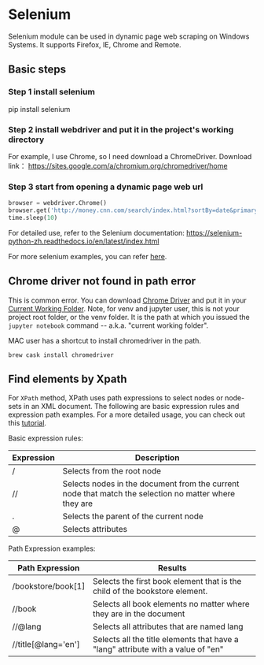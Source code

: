 # Selenium

Selenium module can be used in dynamic page web scraping on Windows Systems. It supports Firefox, IE, Chrome and Remote.

## Basic steps

### Step 1 install selenium

pip install selenium

### Step 2 install webdriver and put it in the project's working directory

For example, I use Chrome, so I need download a ChromeDriver. Download link：
https://sites.google.com/a/chromium.org/chromedriver/home

### Step 3 start from opening a dynamic page web url

```python
browser = webdriver.Chrome()
browser.get('http://money.cnn.com/search/index.html?sortBy=date&primaryType=mixed&search=Search&query=trade%20war')
time.sleep(10)
```

For detailed use, refer to the Selenium documentation:
https://selenium-python-zh.readthedocs.io/en/latest/index.html

For more selenium examples, you can refer [here](https://github.com/hupili/python-for-data-and-media-communication/tree/master/scraper-selenium).

## Chrome driver not found in path error

This is common error. You can download [Chrome Driver](https://sites.google.com/a/chromium.org/chromedriver/home) and put it in your [Current Working Folder](shell.md#verify-your-current-working-folder). Note, for venv and jupyter user, this is not your project root folder, or the venv folder. It is the path at which you issued the `jupyter notebook` command -- a.k.a. "current working folder".

MAC user has a shortcut to install chromedriver in the path.

```shell
brew cask install chromedriver
```

## Find elements by Xpath

For `XPath` method, XPath uses path expressions to select nodes or node-sets in an XML document. The following are basic expression rules and expression path examples. For a more detailed usage, you can check out this [tutorial](https://www.w3schools.com/xml/xpath_syntax.asp).

Basic expression rules:

| Expression | Description                                                                                           |
|------------|-------------------------------------------------------------------------------------------------------|
| /          | Selects from the root node                                                                            |
| //         | Selects nodes in the document from the current node that match the selection no matter where they are |
| .          | Selects the parent of the current node                                                                |
| @          | Selects attributes                                                                                    |

Path Expression examples:

| Path Expression     | Results                                                                          |
|---------------------|----------------------------------------------------------------------------------|
| /bookstore/book[1]  | Selects the first book element that is the child of the bookstore element.       |
| //book              | Selects all book elements no matter where they are in the document               |
| //@lang             | Selects all attributes that are named lang                                       |
| //title[@lang='en'] | Selects all the title elements that have a "lang" attribute with a value of "en" |